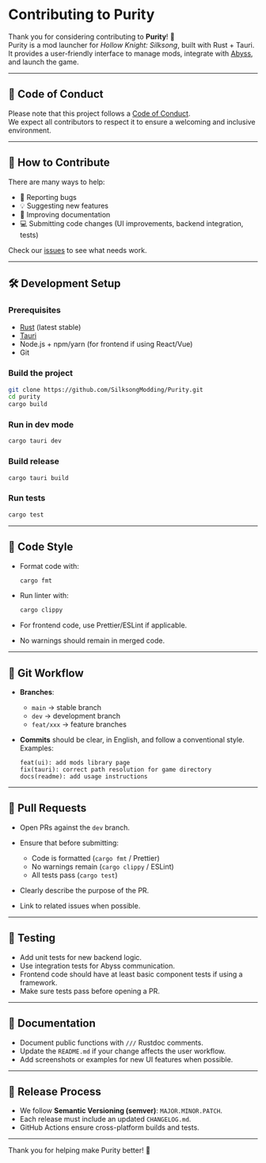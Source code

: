 # Contributing to Purity

Thank you for considering contributing to **Purity**! 🌸  
Purity is a mod launcher for *Hollow Knight: Silksong*, built with Rust + Tauri.  
It provides a user-friendly interface to manage mods, integrate with [Abyss](https://github.com/SilksongModding/Abyss), and launch the game.

---

## 📜 Code of Conduct

Please note that this project follows a [Code of Conduct](CODE_OF_CONDUCT.md).  
We expect all contributors to respect it to ensure a welcoming and inclusive environment.

---

## 🤝 How to Contribute

There are many ways to help:

- 🐛 Reporting bugs
- 💡 Suggesting new features
- 📝 Improving documentation
- 💻 Submitting code changes (UI improvements, backend integration, tests)

Check our [issues](https://github.com/SilksongModding/Purity/issues) to see what needs work.

---

## 🛠️ Development Setup

### Prerequisites
- [Rust](https://www.rust-lang.org/) (latest stable)
- [Tauri](https://tauri.app/)
- Node.js + npm/yarn (for frontend if using React/Vue)
- Git

### Build the project
```bash
git clone https://github.com/SilksongModding/Purity.git
cd purity
cargo build
```

### Run in dev mode
```bash
cargo tauri dev
```

### Build release
```bash
cargo tauri build
```

### Run tests
```bash
cargo test
```

---

## 🎨 Code Style

- Format code with:
  ```bash
  cargo fmt
  ```

- Run linter with:
  ```bash
  cargo clippy
  ```

- For frontend code, use Prettier/ESLint if applicable.  

- No warnings should remain in merged code.

---

## 🌿 Git Workflow

- **Branches**:
  - `main` → stable branch
  - `dev` → development branch
  - `feat/xxx` → feature branches

- **Commits** should be clear, in English, and follow a conventional style. Examples:

  ```
  feat(ui): add mods library page
  fix(tauri): correct path resolution for game directory
  docs(readme): add usage instructions
  ```

---

## 🔀 Pull Requests

- Open PRs against the `dev` branch.  
- Ensure that before submitting:
  - Code is formatted (`cargo fmt` / Prettier)
  - No warnings remain (`cargo clippy` / ESLint)
  - All tests pass (`cargo test`)

- Clearly describe the purpose of the PR.  
- Link to related issues when possible.

---

## 🧪 Testing

- Add unit tests for new backend logic.  
- Use integration tests for Abyss communication.  
- Frontend code should have at least basic component tests if using a framework.  
- Make sure tests pass before opening a PR.

---

## 📖 Documentation

- Document public functions with `///` Rustdoc comments.  
- Update the `README.md` if your change affects the user workflow.  
- Add screenshots or examples for new UI features when possible.

---

## 🚀 Release Process

- We follow **Semantic Versioning (semver)**: `MAJOR.MINOR.PATCH`.  
- Each release must include an updated `CHANGELOG.md`.  
- GitHub Actions ensure cross-platform builds and tests.

---

Thank you for helping make Purity better! 🌸
